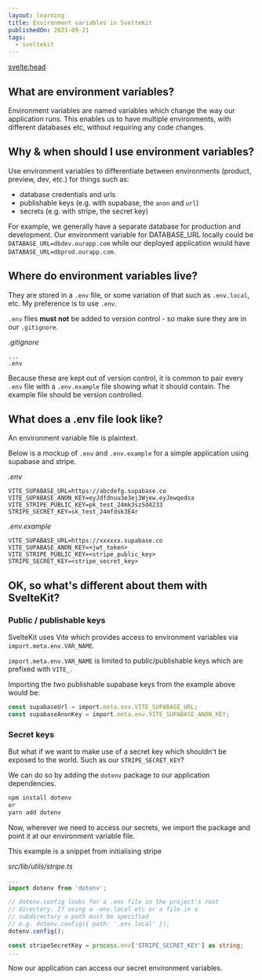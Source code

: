 ```yaml
---
layout: learning
title: Environment variables in SvelteKit
publishedOn: 2021-09-21
tags:
  - sveltekit
---
```


<svelte:head>

  <title>Environment variables in SvelteKit · stibbard.io</title>
  <meta name="og:title" content="Environment variables in SvelteKit · stibbard.io" />
  <meta property="og:url" content="https://www.stibbard.io/learning/sveltekit-env-variables" />
  <meta name="og:description" content="How to work with environment variables in SvelteKit." />
  <meta name="description" content="How to work with environment variables in SvelteKit." />
  <meta property="twitter:title" content="Environment variables in SvelteKit · stibbard.io" />
  <meta property="twitter:url" content="https://www.stibbard.io/learning/sveltekit-env-variables" />
  <meta name="twitter:description" content="How to work with environment variables in SvelteKit." />
</svelte:head>

## What are environment variables?

Environment variables are named variables which change the way our application runs. This enables us to have multiple environments, with different databases etc, without requiring any code changes.

## Why & when should I use environment variables?

Use environment variables to differentiate between environments (product, preview, dev, etc.) for things such as:

- database credentials and urls
- publishable keys (e.g. with supabase, the `anon` and `url`)
- secrets (e.g. with stripe, the secret key)

For example, we generally have a separate database for production and development. Our environment variable for DATABASE_URL locally could be `DATABASE_URL=dbdev.ourapp.com` while our deployed application would have `DATABASE_URL=dbprod.ourapp.com`.

## Where do environment variables live?

They are stored in a `.env` file, or some variation of that such as `.env.local`, etc. My preference is to use `.env`.

`.env` files **must not** be added to version control - so make sure they are in our `.gitignore`.

_.gitignore_

```
...
.env
```

Because these are kept out of version control, it is common to pair every `.env` file with a `.env.example` file showing what it should contain. The example file should be version controlled.

## What does a .env file look like?

An environment variable file is plaintext.

Below is a mockup of `.env` and `.env.example` for a simple application using supabase and stripe.

_.env_

```
VITE_SUPABASE_URL=https://abcdefg.supabase.co
VITE_SUPABASE_ANON_KEY=eyJdfdnuu3e3ej3Wjew.eyJewqedsa
VITE_STRIPE_PUBLIC_KEY=pk_test_24mk3szSd4233
STRIPE_SECRET_KEY=sk_test_24mfdsk3E4r
```

_.env.example_

```
VITE_SUPABASE_URL=https://xxxxxx.supabase.co
VITE_SUPABASE_ANON_KEY=<jwt_token>
VITE_STRIPE_PUBLIC_KEY=<stripe_public_key>
STRIPE_SECRET_KEY=<stripe_secret_key>
```

## OK, so what's different about them with SvelteKit?

### Public / publishable keys

SvelteKit uses Vite which provides access to environment variables via `import.meta.env.VAR_NAME`.

`import.meta.env.VAR_NAME` is limited to public/publishable keys which are prefixed with `VITE_`.

Importing the two publishable supabase keys from the example above would be:

```typescript
const supabaseUrl = import.meta.env.VITE_SUPABASE_URL;
const supabaseAnonKey = import.meta.env.VITE_SUPABASE_ANON_KEY;
```

### Secret keys

But what if we want to make use of a secret key which shouldn't be exposed to the world. Such as our `STRIPE_SECRET_KEY`?

We can do so by adding the `dotenv` package to our application dependencies.

```bash
npm install dotenv
or
yarn add dotenv
```

Now, wherever we need to access our secrets, we import the package and point it at our environment variable file.

This example is a snippet from initialising stripe

_src/lib/utils/stripe.ts_

```typescript
...
import dotenv from 'dotenv';

// dotenv.config looks for a .env file in the project's root
// directory. If using a .env.local etc or a file in a
// subdirectory a path must be specified
// e.g. dotenv.config({ path: '.env.local' });
dotenv.config();

const stripeSecretKey = process.env['STRIPE_SECRET_KEY'] as string;
...
```

Now our application can access our secret environment variables.
